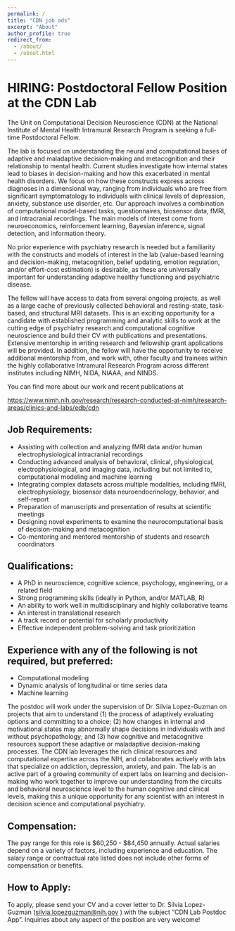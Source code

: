 ```yaml
---
permalink: /
title: "CDN job ads"
excerpt: "About"
author_profile: true
redirect_from: 
  - /about/
  - /about.html
---
```

HIRING: Postdoctoral Fellow Position at the CDN Lab 
======
The Unit on Computational Decision Neuroscience (CDN) at the National Institute of Mental Health Intramural Research Program is seeking a full-time Postdoctoral Fellow.

The lab is focused on understanding the neural and computational bases of adaptive and maladaptive decision-making and metacognition and their relationship to mental health. Current studies investigate how internal states lead to biases in decision-making and how this exacerbated in mental health disorders. We focus on how these constructs express across diagnoses in a dimensional way, ranging from individuals who are free from significant symptomatology to individuals with clinical levels of depression, anxiety, substance use disorder, etc. Our approach involves a combination of computational model-based tasks, questionnaires, biosensor data, fMRI, and intracranial recordings. The main models of interest come from neuroeconomics, reinforcement learning, Bayesian inference, signal detection, and information theory.

No prior experience with psychiatry research is needed but a familiarity with the constructs and models of interest in the lab (value-based learning and decision-making, metacognition, belief updating, emotion regulation, and/or effort-cost estimation) is desirable, as these are universally important for understanding adaptive healthy functioning and psychiatric disease.

The fellow will have access to data from several ongoing projects, as well as a large cache of previously collected behavioral and resting-state, task-based, and structural MRI datasets. This is an exciting opportunity for a candidate with established programming and analytic skills to work at the cutting edge of psychiatry research and computational cognitive neuroscience and build their CV with publications and presentations. Extensive mentorship in writing research and fellowship grant applications will be provided. In addition, the fellow will have the opportunity to receive additional mentorship from, and work with, other faculty and trainees within the highly collaborative Intramural Research Program across different institutes including NIMH, NIDA, NIAAA, and NINDS.

You can find more about our work and recent publications at

https://www.nimh.nih.gov/research/research-conducted-at-nimh/research-areas/clinics-and-labs/edb/cdn

Job Requirements:
------
-	Assisting with collection and analyzing fMRI data and/or human electrophysiological intracranial recordings
-	Conducting advanced analysis of behavioral, clinical, physiological, electrophysiological, and imaging data, including but not limited to, computational modeling and machine learning
-	Integrating complex datasets across multiple modalities, including fMRI, electrophysiology, biosensor data neuroendocrinology, behavior, and self-report
-	Preparation of manuscripts and presentation of results at scientific meetings
-	Designing novel experiments to examine the neurocomputational basis of decision-making and metacognition
-	Co-mentoring and mentored mentorship of students and research coordinators 

Qualifications:
------
-	A PhD in neuroscience, cognitive science, psychology, engineering, or a related field
-	Strong programming skills (ideally in Python, and/or MATLAB, R)
-	An ability to work well in multidisciplinary and highly collaborative teams
-	An interest in translational research
-	A track record or potential for scholarly productivity
-	Effective independent problem-solving and task prioritization

Experience with any of the following is not required, but preferred:
------
-	Computational modeling
-	Dynamic analysis of longitudinal or time series data
-	Machine learning

The postdoc will work under the supervision of Dr. Silvia Lopez-Guzman on projects that aim to understand (1) the process of adaptively evaluating options and committing to a choice; (2) how changes in internal and motivational states may abnormally shape decisions in individuals with and without psychopathology; and (3) how cognitive and metacognitive resources support these adaptive or maladaptive decision-making processes. The CDN lab leverages the rich clinical resources and computational expertise across the NIH, and collaborates actively with labs that specialize on addiction, depression, anxiety, and pain. The lab is an active part of a growing community of expert labs on learning and decision-making who work together to improve our understanding from the circuits and behavioral neuroscience level to the human cognitive and clinical levels, making this a unique opportunity for any scientist with an interest in decision science and computational psychiatry.

Compensation:
------
The pay range for this role is $60,250 - $84,450 annually.  Actual salaries depend on a variety of factors, including experience and education. The salary range or contractual rate listed does not include other forms of compensation or benefits.

How to Apply:
------
To apply, please send your CV and a cover letter to Dr. Silvia Lopez-Guzman (silvia.lopezguzman@nih.gov ) with the subject “CDN Lab Postdoc App”. Inquiries about any aspect of the position are very welcome!

